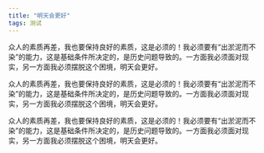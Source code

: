 ```yaml
---
title: "明天会更好"
tags: 测试
---
```


众人的素质再差，我也要保持良好的素质，这是必须的！我必须要有“出淤泥而不染”的能力，这是基础条件所决定的，是历史问题导致的。一方面我必须面对现实，另一方面我必须摆脱这个困境，明天会更好。

众人的素质再差，我也要保持良好的素质，这是必须的！我必须要有“出淤泥而不染”的能力，这是基础条件所决定的，是历史问题导致的。一方面我必须面对现实，另一方面我必须摆脱这个困境，明天会更好。

众人的素质再差，我也要保持良好的素质，这是必须的！我必须要有“出淤泥而不染”的能力，这是基础条件所决定的，是历史问题导致的。一方面我必须面对现实，另一方面我必须摆脱这个困境，明天会更好。
